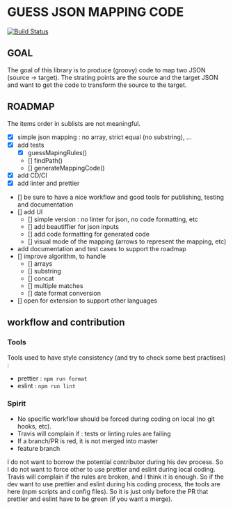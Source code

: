 # GUESS JSON MAPPING CODE

[![Build Status](https://travis-ci.com/Benoit-Vasseur/guess_json_mapping_code.svg?branch=master)](https://travis-ci.com/Benoit-Vasseur/guess_json_mapping_code)

## GOAL

The goal of this library is to produce (groovy) code to map two JSON (source -> target).
The strating points are the source and the target JSON and want to get the code to transform the source to the target.

## ROADMAP

The items order in sublists are not meaningful.

- [x] simple json mapping : no array, strict equal (no substring), ...
- [x] add tests
    - [x] guessMapingRules()
    - [] findPath()
    - [] generateMappingCode()
- [x] add CD/CI
- [x] add linter and prettier
- [] be sure to have a nice workflow and good tools for publishing, testing and documentation
- [] add UI
    - [] simple version : no linter for json, no code formatting, etc
    - [] add beautiffier for json inputs
    - [] add code formatting for generated code
    - [] visual mode of the mapping (arrows to represent the mapping, etc)
- add documentation and test cases to support the roadmap
- [] improve algorithm, to handle
    - [] arrays
    - [] substring
    - [] concat
    - [] multiple matches
    - [] date format conversion
- [] open for extension to support other languages

## workflow and contribution

### Tools

Tools used to have style consistency (and try to check some best practises) :
- prettier : `npm run format`
- eslint : `npm run lint`

### Spirit

- No specific workflow should be forced during coding on local (no git hooks, etc).
- Travis will complain if : tests or linting rules are failing
- If a branch/PR is red, it is not merged into master
- feature branch

I do not want to borrow the potential contributor during his dev process. So I do not want to force other to use prettier and eslint during local coding. Travis will complain if the rules are broken, and I think it is enough.
So if the dev want to use prettier and eslint during his coding process, the tools are here (npm scripts and config files).
So it is just only before the PR that prettier and eslint have to be green (if you want a merge).
